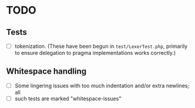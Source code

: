 # TODO

## Tests

- [ ] tokenization. (These have been begun in `test/LexerTest.php`, primarily to
  ensure delegation to pragma implementations works correctly.)

## Whitespace handling

- [ ] Some lingering issues with too much indentation and/or extra newlines; all
- [ ] such tests are marked "whitespace-issues"
